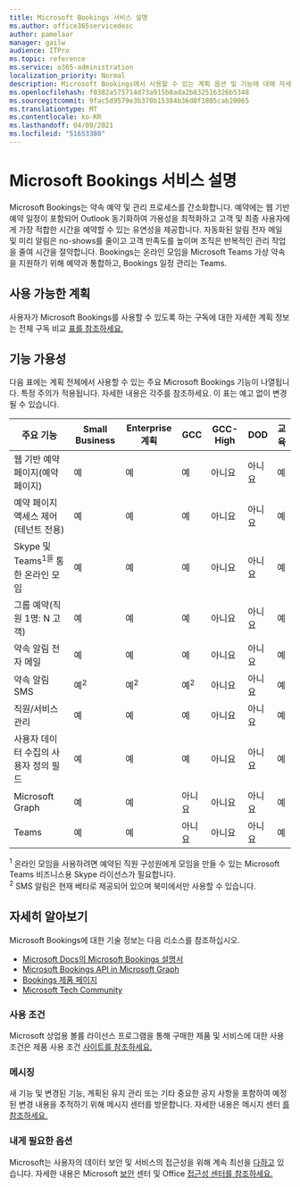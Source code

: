 ```yaml
---
title: Microsoft Bookings 서비스 설명
ms.author: office365servicedesc
author: pamelaar
manager: gailw
audience: ITPro
ms.topic: reference
ms.service: o365-administration
localization_priority: Normal
description: Microsoft Bookings에서 사용할 수 있는 계획 옵션 및 기능에 대해 자세히 알아보십시오.
ms.openlocfilehash: f0382a575714d73a915b8ada2b832516326b5348
ms.sourcegitcommit: 9fac5d9579e3b370b15384b36d0f1805cab20065
ms.translationtype: MT
ms.contentlocale: ko-KR
ms.lasthandoff: 04/09/2021
ms.locfileid: "51653380"
---
```

# <a name="microsoft-bookings-service-description"></a>Microsoft Bookings 서비스 설명

Microsoft Bookings는 약속 예약 및 관리 프로세스를 간소화합니다. 예약에는 웹 기반 예약 일정이 포함되어 Outlook 동기화하여 가용성을 최적화하고 고객 및 최종 사용자에게 가장 적합한 시간을 예약할 수 있는 유연성을 제공합니다. 자동화된 알림 전자 메일 및 미리 알림은 no-shows를 줄이고 고객 만족도를 높이며 조직은 반복적인 관리 작업을 줄여 시간을 절약합니다. Bookings는 온라인 모임을 Microsoft Teams 가상 약속을 지원하기 위해 예약과 통합하고, Bookings 일정 관리는 Teams.

## <a name="available-plans"></a>사용 가능한 계획

사용자가 Microsoft Bookings를 사용할 수 있도록 하는 구독에 대한 자세한 계획 정보는 전체 구독 비교 [표를 참조하세요.](https://go.microsoft.com/fwlink/?linkid=2139145)

## <a name="feature-availability"></a>기능 가용성

다음 표에는 계획 전체에서 사용할 수 있는 주요 Microsoft Bookings 기능이 나열됩니다. 특정 주의가 적용됩니다. 자세한 내용은 각주를 참조하세요. 이 표는 예고 없이 변경될 수 있습니다.

| 주요 기능 | Small Business | Enterprise 계획 | GCC | GCC-High | DOD | 교육 |
| --- | --- | --- | --- | --- | --- | --- |
| 웹 기반 예약 페이지(예약 페이지) | 예 | 예 | 예 | 아니요 | 아니요 | 예 |
| 예약 페이지 액세스 제어(테넌트 전용) | 예 | 예 | 예 | 아니요 | 아니요 | 예 |
| Skype 및 Teams<sup>1을</sup> 통한 온라인 모임 <br/> | 예 | 예 | 예 | 아니요 | 아니요 | 예 |
| 그룹 예약(직원 1명: N 고객) | 예 | 예 | 예 | 아니요 | 아니요 | 예 |
| 약속 알림 전자 메일 | 예 | 예 | 예 | 아니요 | 아니요 | 예 |
| 약속 알림 SMS | 예<sup>2</sup> <br/> | 예<sup>2</sup> <br/> | 예<sup>2</sup> <br/> | 아니요 | 아니요 | 예 |
| 직원/서비스 관리 | 예 | 예 | 예 | 아니요 | 아니요 | 예 |
| 사용자 데이터 수집의 사용자 정의 필드 | 예 | 예 | 예 | 아니요 | 아니요 | 예 |
| Microsoft Graph | 예 | 예 | 아니요 | 아니요 | 아니요 | 예 |
| Teams | 예 | 예 | 아니요 | 아니요 | 아니요 | 예 |

<sup>1</sup> 온라인 모임을 사용하려면 예약된 직원 구성원에게 모임을 만들 수 있는 Microsoft Teams 비즈니스용 Skype 라이선스가 필요합니다.
<br/><sup>2</sup> SMS 알림은 현재 베타로 제공되어 있으며 북미에서만 사용할 수 있습니다.

## <a name="learn-more"></a>자세히 알아보기

Microsoft Bookings에 대한 기술 정보는 다음 리소스를 참조하십시오.

- [Microsoft Docs의 Microsoft Bookings 설명서](/microsoft-365/bookings/bookings-overview?view=o365-worldwide)
- [Microsoft Bookings API in Microsoft Graph](/graph/api/resources/booking-api-overview?view=graph-rest-beta)
- [Bookings 제품 페이지](https://www.microsoft.com/microsoft-365/business/scheduling-and-booking-app)
- [Microsoft Tech Community](https://techcommunity.microsoft.com/t5/microsoft-bookings-blog/bg-p/Office365BusinessAppsBlog)

### <a name="licensing-terms"></a>사용 조건

Microsoft 상업용 볼륨 라이선스 프로그램을 통해 구매한 제품 및 서비스에 대한 사용 조건은 제품 사용 조건 [사이트를 참조하세요.](https://www.microsoft.com/microsoft-365)

### <a name="messaging"></a>메시징

새 기능 및 변경된 기능, 계획된 유지 관리 또는 기타 중요한 공지 사항을 포함하여 예정된 변경 내용을 추적하기 위해 메시지 센터를 방문합니다. 자세한 내용은 메시지 센터 [를 참조하세요.](/microsoft-365/admin/manage/message-center)

### <a name="accessibility"></a>내게 필요한 옵션

Microsoft는 사용자의 데이터 보안 및 서비스의 접근성을 위해 계속 최선을 [다하고](https://www.microsoft.com/trust-center/compliance/accessibility) 있습니다. 자세한 내용은 Microsoft [보안](https://www.microsoft.com/trust-center) 센터 및 Office [접근성 센터를 참조하세요.](https://support.office.com/article/ecab0fcf-d143-4fe8-a2ff-6cd596bddc6d)